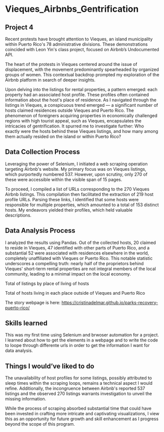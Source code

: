 # Vieques_Airbnbs_Gentrification
## Project 4

Recent protests have brought attention to Vieques, an island municipality within Puerto Rico's 78 administrative divisions. These demonstrations coincided with Leon Yin's class project, focused on Airbnb’s Undocumented API.

The heart of the protests in Vieques centered around the issue of displacement, with the movement predominantly spearheaded by organized groups of women. This contextual backdrop prompted my exploration of the Airbnb platform in search of deeper insights. 

Upon delving into the listings for rental properties, a pattern emerged: each property had an associated host profile. These profiles often contained information about the host's place of residence. As I navigated through the listings in Vieques, a conspicuous trend emerged — a significant number of hosts claimed residences outside Vieques and Puerto Rico.
The phenomenon of foreigners acquiring properties in economically challenged regions with high tourist appeal, such as Vieques, encapsulates the intricacies of gentrification. It spurred me to investigate further: Who exactly were the hosts behind these Vieques listings, and how many among them actually resided on the island or within Puerto Rico?

## Data Collection Process

Leveraging the power of Selenium, I initiated a web scraping operation targeting Airbnb's website. My primary focus was on Vieques listings, which purportedly numbered 537. However, upon scrutiny, only 270 of these were accessible within the visible span of 15 pages.

To proceed, I compiled a list of URLs corresponding to the 270 Vieques Airbnb listings. This compilation then facilitated the extraction of 219 host profile URLs. Parsing these links, I identified that some hosts were responsible for multiple properties, which amounted to a total of 153 distinct hosts. My endeavors yielded their profiles, which held valuable descriptions.


## Data Analysis Process

I analyzed the results using Pandas. Out of the collected hosts, 20 claimed to reside in Vieques, 47 identified with other parts of Puerto Rico, and a substantial 52 were associated with residences elsewhere in the world, completely unaffiliated with Vieques or Puerto Rico. This notable statistic underscores a compelling truth: nearly half of the proprietors behind Vieques' short-term rental properties are not integral members of the local community, leading to a minimal impact on the local economy.

Total of listings by place of living of hosts

Total of hosts living in each place outside of Vieques and Puerto Rico

The story webpage is here: https://cristinadelmar.github.io/parks-recovery-puerto-rico/

## Skills learned

This was my first time using Selenium and brwoser automation for a project. I learned about how to get the elements in a webpage and to write the code to loope through differente urls in order to get the information I want for data analysis. 

## Things I would’ve liked to do

The unavailability of host profiles for some listings, possibly attributed to sleep times within the scraping loops, remains a technical aspect I would refine. Additionally, the incongruence between Airbnb's reported 537 listings and the observed 270 listings warrants investigation to unveil the missing information.

While the process of scraping absorbed substantial time that could have been invested in crafting more intricate and captivating visualizations, I view this as an opportunity for future growth and skill enhancement as I progress beyond the scope of this program.


 
